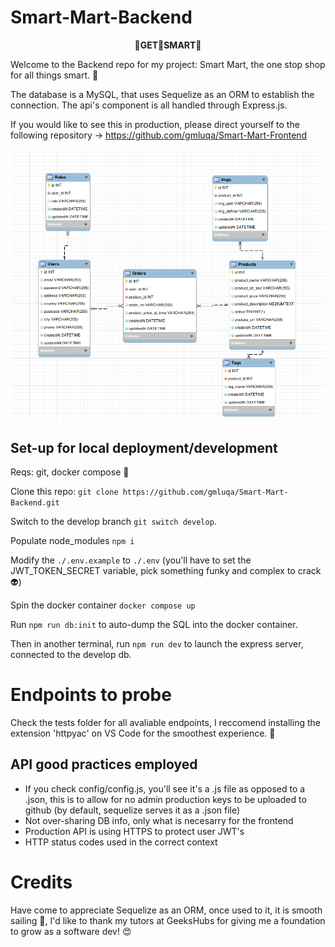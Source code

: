 # Smart-Mart-Backend

<p align="center">
<b>
👔GET👔SMART👔
</b>
</p>
Welcome to the Backend repo for my project: Smart Mart, the one stop shop for all things smart. 🔧

The database is a MySQL, that uses Sequelize as an ORM to establish the connection. The api's component is all handled through Express.js.

If you would like to see this in production, please direct yourself to the following repository -> https://github.com/gmluqa/Smart-Mart-Frontend

![database diagram](./readme/img/ER_Diagram.png)

## Set-up for local deployment/development

Reqs: git, docker compose 🐳

Clone this repo: `git clone https://github.com/gmluqa/Smart-Mart-Backend.git`

Switch to the develop branch `git switch develop`.

Populate node_modules `npm i`

Modify the `./.env.example` to `./.env` (you'll have to set the JWT_TOKEN_SECRET variable, pick something funky and complex to crack 👽️)

Spin the docker container `docker compose up`

Run `npm run db:init` to auto-dump the SQL into the docker container.

Then in another terminal, run `npm run dev` to launch the express server, connected to the develop db.

# Endpoints to probe

Check the tests folder for all avaliable endpoints, I reccomend installing the extension 'httpyac' on VS Code for the smoothest experience. 🏓

## API good practices employed

- If you check config/config.js, you'll see it's a .js file as opposed to a .json, this is to allow for no admin production keys to be uploaded to github (by default, sequelize serves it as a .json file)
- Not over-sharing DB info, only what is necesarry for the frontend
- Production API is using HTTPS to protect user JWT's
- HTTP status codes used in the correct context

# Credits

Have come to appreciate Sequelize as an ORM, once used to it, it is smooth sailing 🚣, I'd like to thank my tutors at GeeksHubs for giving me a foundation to grow as a software dev! 😍

